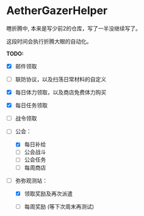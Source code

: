 # AetherGazerHelper
瞎折腾中, 本来是写少前2的仓库，写了一半没继续写了。

这段时间会执行折腾大眼的自动化。



**TODO:**

- [x] 邮件领取

- [ ] 联防协议，以及扫荡日常材料的自定义

- [x] 每日体力领取，以及商店免费体力购买

- [x] 每日任务领取

- [ ] 战令领取

- [ ] 公会：

  - [x] 每日补给
  - [ ] 公会战斗
  - [ ] 公会任务
  - [ ] 每周商店

- [ ] 弥弥观测站：

  - [x] 领取奖励及再次派遣

  - [ ] 每周奖励 (等下次周末再测试)

    
